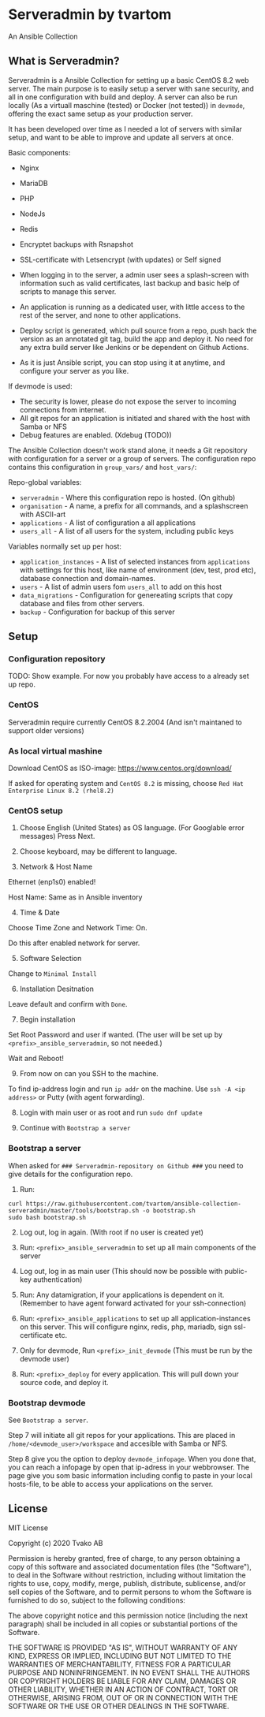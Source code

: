 # Serveradmin by tvartom

An Ansible Collection

## What is Serveradmin?

Serveradmin is a Ansible Collection for setting up a basic CentOS 8.2 web server.
The main purpose is to easily setup a server with sane security, and all in one configuration with build and deploy.
A server can also be run locally (As a virtuall maschine (tested) or Docker (not tested)) in `devmode`, offering the exact same setup as your production server.

It has been developed over time as I needed a lot of servers with similar setup, and want to be able to improve and update all servers at once.

Basic components:

* Nginx
* MariaDB
* PHP
* NodeJs
* Redis
* Encryptet backups with Rsnapshot
* SSL-certificate with Letsencrypt (with updates) or Self signed

* When logging in to the server, a admin user sees a splash-screen with information such as valid certificates, last backup and basic help of scripts to manage this server.
* An application is running as a dedicated user, with little access to the rest of the server, and none to other applications.
* Deploy script is generated, which pull source from a repo, push back the version as an annotated git tag, build the app and deploy it. No need for any extra build server like Jenkins or be dependent on Github Actions.

* As it is just Ansible script, you can stop using it at anytime, and configure your server as you like.

If devmode is used:

* The security is lower, please do not expose the server to incoming connections from internet.
* All git repos for an application is initiated and shared with the host with Samba or NFS
* Debug features are enabled. (Xdebug (TODO))

The Ansible Collection doesn't work stand alone, it needs a Git repository with configuration for a server or a group of servers.
The configuration repo contains this configuration in `group_vars/` and `host_vars/`:

Repo-global variables:
* `serveradmin` - Where this configuration repo is hosted. (On github)
* `organisation` - A name, a prefix for all commands, and a splashscreen with ASCII-art
* `applications` - A list of configuration a all applications
* `users_all` - A list of all users for the system, including public keys

Variables normally set up per host:
* `application_instances` - A list of selected instances from `applications` with settings for this host, like name of environment (dev, test, prod etc), database connection and domain-names.
* `users` - A list of admin users fom `users_all` to add on this host
* `data_migrations` - Configuration for genereating scripts that copy database and files from other servers.
* `backup` - Configuration for backup of this server

## Setup

### Configuration repository

TODO: Show example.
For now you probably have access to a already set up repo.

### CentOS

Serveradmin require currently CentOS 8.2.2004 (And isn't maintaned to support older versions)

### As local virtual mashine

Download CentOS as ISO-image: https://www.centos.org/download/

If asked for operating system and `CentOS 8.2` is missing, choose `Red Hat Enterprise Linux 8.2 (rhel8.2)`

### CentOS setup

1. Choose English (United States) as OS language. (For Googlable error messages) Press Next.

2. Choose keyboard, may be different to language.

3. Network & Host Name

Ethernet (enp1s0) enabled!

Host Name: Same as in Ansible inventory

4. Time & Date

Choose Time Zone and Network Time: On.

Do this after enabled network for server.

5. Software Selection

Change to `Minimal Install`

6. Installation Desitnation

Leave default and confirm with `Done`.

7. Begin installation

Set Root Password and user if wanted. (The user will be set up by `<prefix>_ansible_serveradmin`, so not needed.)

Wait and Reboot!

9. From now on can you SSH to the machine.

To find ip-address login and run `ip addr` on the machine.
Use `ssh -A <ip address>` or Putty (with agent forwarding).

8. Login with main user or as root and run `sudo dnf update`

9. Continue with `Bootstrap a server`

### Bootstrap a server

When asked for `### Serveradmin-repository on Github ###` you need to give details for the configuration repo.

1. Run:
```
curl https://raw.githubusercontent.com/tvartom/ansible-collection-serveradmin/master/tools/bootstrap.sh -o bootstrap.sh
sudo bash bootstrap.sh
```

2. Log out, log in again. (With root if no user is created yet)

3. Run: `<prefix>_ansible_serveradmin` to set up all main components of the server

4. Log out, log in as main user (This should now be possible with public-key authentication)

5. Run: Any datamigration, if your applications is dependent on it. (Remember to have agent forward activated for your ssh-connection)

6. Run: `<prefix>_ansible_applications` to set up all application-instances on this server. This will configure nginx, redis, php, mariadb, sign ssl-certificate etc.

7. Only for devmode, Run `<prefix>_init_devmode` (This must be run by the devmode user)

8. Run: `<prefix>_deploy` for every application. This will pull down your source code, and deploy it.

### Bootstrap devmode

See `Bootstrap a server`.

Step 7 will initiate all git repos for your applications. This are placed in `/home/<devmode_user>/workspace` and accesible with Samba or NFS.

Step 8 give you the option to deploy `devmode_infopage`. When you done that, you can reach a infopage by open that ip-adress in your webbrowser.
The page give you som basic information including config to paste in your local hosts-file, to be able to access your applications on the server.

## License

MIT License

Copyright (c) 2020 Tvako AB

Permission is hereby granted, free of charge, to any person obtaining a copy of this software and associated documentation files (the "Software"), to deal in the Software without restriction, including without limitation the rights to use, copy, modify, merge, publish, distribute, sublicense, and/or sell copies of the Software, and to permit persons to whom the Software is furnished to do so, subject to the following conditions:

The above copyright notice and this permission notice (including the next paragraph) shall be included in all copies or substantial portions of the Software.

THE SOFTWARE IS PROVIDED "AS IS", WITHOUT WARRANTY OF ANY KIND, EXPRESS OR IMPLIED, INCLUDING BUT NOT LIMITED TO THE WARRANTIES OF MERCHANTABILITY, FITNESS FOR A PARTICULAR PURPOSE AND NONINFRINGEMENT. IN NO EVENT SHALL THE AUTHORS OR COPYRIGHT HOLDERS BE LIABLE FOR ANY CLAIM, DAMAGES OR OTHER LIABILITY, WHETHER IN AN ACTION OF CONTRACT, TORT OR OTHERWISE, ARISING FROM, OUT OF OR IN CONNECTION WITH THE SOFTWARE OR THE USE OR OTHER DEALINGS IN THE SOFTWARE.

